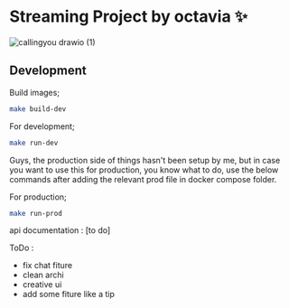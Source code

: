 # Streaming Project by octavia ✨

![callingyou drawio (1)](https://github.com/vviia/zephyr/assets/86775678/2ba64be6-8ec1-4fac-97e2-bf6f98a29fcc)


## Development

Build images;

```sh
make build-dev
```

For development;

```sh
make run-dev
```

Guys, the production side of things hasn't been setup by me, but in case you want to use this for production, you know what to do, use the below commands after adding the relevant prod file in docker compose folder.

For production;

```sh
make run-prod
```

api documentation : [to do]



ToDo :
- fix chat fiture
- clean archi
- creative ui
- add some fiture like a tip 

